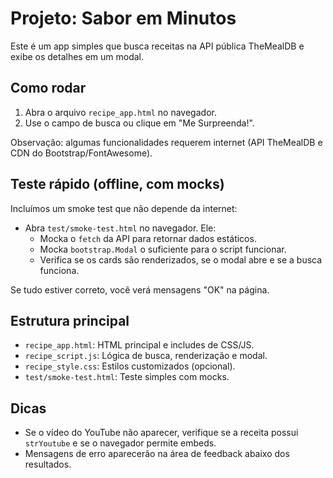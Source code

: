 # Projeto: Sabor em Minutos

Este é um app simples que busca receitas na API pública TheMealDB e exibe os detalhes em um modal.

## Como rodar

1) Abra o arquivo `recipe_app.html` no navegador.
2) Use o campo de busca ou clique em "Me Surpreenda!".

Observação: algumas funcionalidades requerem internet (API TheMealDB e CDN do Bootstrap/FontAwesome).

## Teste rápido (offline, com mocks)

Incluímos um smoke test que não depende da internet:

- Abra `test/smoke-test.html` no navegador. Ele:
  - Mocka o `fetch` da API para retornar dados estáticos.
  - Mocka `bootstrap.Modal` o suficiente para o script funcionar.
  - Verifica se os cards são renderizados, se o modal abre e se a busca funciona.

Se tudo estiver correto, você verá mensagens "OK" na página.

## Estrutura principal

- `recipe_app.html`: HTML principal e includes de CSS/JS.
- `recipe_script.js`: Lógica de busca, renderização e modal.
- `recipe_style.css`: Estilos customizados (opcional).
- `test/smoke-test.html`: Teste simples com mocks.

## Dicas

- Se o vídeo do YouTube não aparecer, verifique se a receita possui `strYoutube` e se o navegador permite embeds.
- Mensagens de erro aparecerão na área de feedback abaixo dos resultados.
